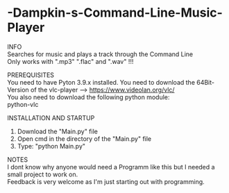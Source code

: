 # -Dampkin-s-Command-Line-Music-Player

INFO  
Searches for music and plays a track through the Command Line  
Only works with ".mp3" ".flac" and ".wav"  !!!

PREREQUISITES    
You need to have Pyton 3.9.x installed.
You need to download the 64Bit-Version of the vlc-player --> https://www.videolan.org/vlc/  
You also need to download the following python module:  
python-vlc   

INSTALLATION AND STARTUP
1. Download the "Main.py" file  
2. Open cmd in the directory of the "Main.py" file
3. Type: "python Main.py"

 NOTES  
 I dont know why anyone would need a Programm like this but I needed a small project to work on.  
 Feedback is very welcome as I'm just starting out with programming.
